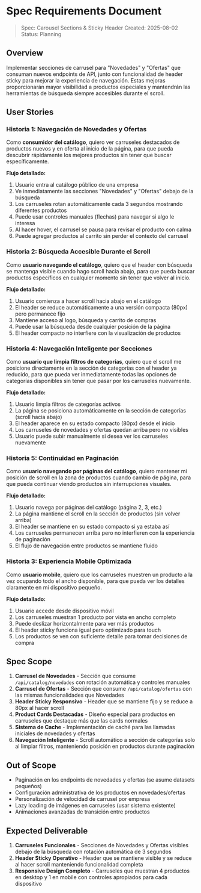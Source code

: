 # Spec Requirements Document

> Spec: Carousel Sections & Sticky Header
> Created: 2025-08-02
> Status: Planning

## Overview

Implementar secciones de carrusel para "Novedades" y "Ofertas" que consuman nuevos endpoints de API, junto con funcionalidad de header sticky para mejorar la experiencia de navegación. Estas mejoras proporcionarán mayor visibilidad a productos especiales y mantendrán las herramientas de búsqueda siempre accesibles durante el scroll.

## User Stories

### Historia 1: Navegación de Novedades y Ofertas

Como **consumidor del catálogo**, quiero ver carruseles destacados de productos nuevos y en oferta al inicio de la página, para que pueda descubrir rápidamente los mejores productos sin tener que buscar específicamente.

**Flujo detallado:**
1. Usuario entra al catálogo público de una empresa
2. Ve inmediatamente las secciones "Novedades" y "Ofertas" debajo de la búsqueda
3. Los carruseles rotan automáticamente cada 3 segundos mostrando diferentes productos
4. Puede usar controles manuales (flechas) para navegar si algo le interesa
5. Al hacer hover, el carrusel se pausa para revisar el producto con calma
6. Puede agregar productos al carrito sin perder el contexto del carrusel

### Historia 2: Búsqueda Accesible Durante el Scroll

Como **usuario navegando el catálogo**, quiero que el header con búsqueda se mantenga visible cuando hago scroll hacia abajo, para que pueda buscar productos específicos en cualquier momento sin tener que volver al inicio.

**Flujo detallado:**
1. Usuario comienza a hacer scroll hacia abajo en el catálogo
2. El header se reduce automáticamente a una versión compacta (80px) pero permanece fijo
3. Mantiene acceso al logo, búsqueda y carrito de compras
4. Puede usar la búsqueda desde cualquier posición de la página
5. El header compacto no interfiere con la visualización de productos

### Historia 4: Navegación Inteligente por Secciones

Como **usuario que limpia filtros de categorías**, quiero que el scroll me posicione directamente en la sección de categorías con el header ya reducido, para que pueda ver inmediatamente todas las opciones de categorías disponibles sin tener que pasar por los carruseles nuevamente.

**Flujo detallado:**
1. Usuario limpia filtros de categorías activos
2. La página se posiciona automáticamente en la sección de categorías (scroll hacia abajo)
3. El header aparece en su estado compacto (80px) desde el inicio
4. Los carruseles de novedades y ofertas quedan arriba pero no visibles
5. Usuario puede subir manualmente si desea ver los carruseles nuevamente

### Historia 5: Continuidad en Paginación

Como **usuario navegando por páginas del catálogo**, quiero mantener mi posición de scroll en la zona de productos cuando cambio de página, para que pueda continuar viendo productos sin interrupciones visuales.

**Flujo detallado:**
1. Usuario navega por páginas del catálogo (página 2, 3, etc.)
2. La página mantiene el scroll en la sección de productos (sin volver arriba)
3. El header se mantiene en su estado compacto si ya estaba así
4. Los carruseles permanecen arriba pero no interfieren con la experiencia de paginación
5. El flujo de navegación entre productos se mantiene fluido

### Historia 3: Experiencia Mobile Optimizada

Como **usuario mobile**, quiero que los carruseles muestren un producto a la vez ocupando todo el ancho disponible, para que pueda ver los detalles claramente en mi dispositivo pequeño.

**Flujo detallado:**
1. Usuario accede desde dispositivo móvil
2. Los carruseles muestran 1 producto por vista en ancho completo
3. Puede deslizar horizontalmente para ver más productos
4. El header sticky funciona igual pero optimizado para touch
5. Los productos se ven con suficiente detalle para tomar decisiones de compra

## Spec Scope

1. **Carrusel de Novedades** - Sección que consume `/api/catalog/novedades` con rotación automática y controles manuales
2. **Carrusel de Ofertas** - Sección que consume `/api/catalog/ofertas` con las mismas funcionalidades que Novedades
3. **Header Sticky Responsivo** - Header que se mantiene fijo y se reduce a 80px al hacer scroll
4. **Product Cards Destacadas** - Diseño especial para productos en carruseles que destaque más que las cards normales
5. **Sistema de Cache** - Implementación de caché para las llamadas iniciales de novedades y ofertas
6. **Navegación Inteligente** - Scroll automático a sección de categorías solo al limpiar filtros, manteniendo posición en productos durante paginación

## Out of Scope

- Paginación en los endpoints de novedades y ofertas (se asume datasets pequeños)
- Configuración administrativa de los productos en novedades/ofertas
- Personalización de velocidad de carrusel por empresa
- Lazy loading de imágenes en carruseles (usar sistema existente)
- Animaciones avanzadas de transición entre productos

## Expected Deliverable

1. **Carruseles Funcionales** - Secciones de Novedades y Ofertas visibles debajo de la búsqueda con rotación automática de 3 segundos
2. **Header Sticky Operativo** - Header que se mantiene visible y se reduce al hacer scroll manteniendo funcionalidad completa
3. **Responsive Design Completo** - Carruseles que muestran 4 productos en desktop y 1 en mobile con controles apropiados para cada dispositivo